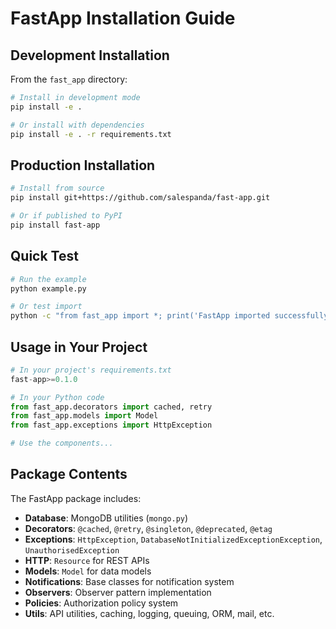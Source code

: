 # FastApp Installation Guide

## Development Installation

From the `fast_app` directory:

```bash
# Install in development mode
pip install -e .

# Or install with dependencies
pip install -e . -r requirements.txt
```

## Production Installation

```bash
# Install from source
pip install git+https://github.com/salespanda/fast-app.git

# Or if published to PyPI
pip install fast-app
```

## Quick Test

```bash
# Run the example
python example.py

# Or test import
python -c "from fast_app import *; print('FastApp imported successfully!')"
```

## Usage in Your Project

```python
# In your project's requirements.txt
fast-app>=0.1.0

# In your Python code
from fast_app.decorators import cached, retry
from fast_app.models import Model
from fast_app.exceptions import HttpException

# Use the components...
```

## Package Contents

The FastApp package includes:

- **Database**: MongoDB utilities (`mongo.py`)
- **Decorators**: `@cached`, `@retry`, `@singleton`, `@deprecated`, `@etag`
- **Exceptions**: `HttpException`, `DatabaseNotInitializedExceptionException`, `UnauthorisedException`
- **HTTP**: `Resource` for REST APIs
- **Models**: `Model` for data models
- **Notifications**: Base classes for notification system
- **Observers**: Observer pattern implementation
- **Policies**: Authorization policy system
- **Utils**: API utilities, caching, logging, queuing, ORM, mail, etc.

